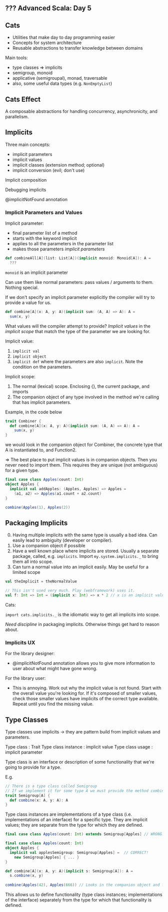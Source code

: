 ## ??? Advanced Scala: Day 5

## Cats

- Utilities that make day to day programming easier
- Concepts for system architecture 
- Reusable abstractions to transfer knowledge between domains

Main tools:
- type classes => implicits
- semigroup, monoid
- applicative (semigroupal), monad, traversable
- also, some useful data types (e.g. `NonEmptyList`)


## Cats Effect

A composable abstractions for handling concurrency, asynchronicity, and parallelism.


## Implicits

Three main concepts:
- implicit parameters
- implicit values
- implicit classes (extension method; optional)
- implicit conversion (evil; don't use)

Implicit composition

Debugging implicits

@implicitNotFound annotation

### Implicit Parameters and Values

Implicit parameter:
- final parameter list of a method
- starts with the keyword implicit
- applies to all the parameters in the parameter list
- makes those parameters *implicit parameters*

```scala
def combineAll[A](list: List[A])(implicit monoid: Monoid[A]): A =
  ???
```

`monoid` is an implicit parameter

Can use them like normal parameters: pass values / arguments to them. Nothing special.

If we don't specify an implicit parameter explicitly the compiler will try to provide a value for us.

```scala
def combine[A](x: A, y: A)(implicit sum: (A, A) => A): A = 
  sum(x, y)
```

What values will the compiler attempt to provide? *Implicit values* in the *implicit scope* that match the type of the parameter we are looking for.

Implicit value:
1. `implicit val`
2. `implicit object`
3. `implicit def` where the parameters are also `implicit`. Note the condition on the parameters.

Implicit scope:
1. The normal (lexical) scope. Enclosing {}, the current package, and imports
2. The companion object of any type involved in the method we're calling that has implicit parameters.

Example, in the code below

```scala
trait Combiner {
  def combine[A](x: A, y: A)(implicit sum: (A, A) => A): A = 
    sum(x, y)
}
```

we would look in the companion object for Combiner, the concrete type that A is instantiated to, and Function2.

=> The best place to put implicit values is in companion objects. Then you never need to import them. This requires they are unique (not ambiguous) for a given type.

```scala
final case class Apples(count: Int)
object Apples {
  implicit val addApples: (Apples, Apples) => Apples = 
    (a1, a2) => Apples(a1.count + a2.count)
}

combine(Apples(1), Apples(2))
```


## Packaging Implicits

0. Having multiple implicits with the same type is usually a bad idea. Can easily lead to ambiguity (developer or compiler).
1. Use a companion object if possible
2. Have a well known place where implicits are stored. Usually a separate package, called, e.g. `implicits`. Import `my.system.implicits._` to bring them all into scope.
3. Can turn a normal value into an implicit easily. May be useful for a limited scope

```scala
val theImplicit = theNormalValue

// This isn't used very much. Play (webframework) uses it.
val f: Int => Int = (implicit x: Int) => x * 2 // x is an implicit value in the scope of the function body, but not an implicit parameter
```

Cats:

`import cats.implicits._` is the idiomatic way to get all implicits into scope.

*Need discipline* in packaging implicits. Otherwise things get hard to reason about.


### Implicits UX

For the library designer:

- @implicitNotFound annotation allows you to give more information to user about what might have gone wrong.

For the library user:

- This is annoying. Work out why the implicit value is not found. Start with the overall value you're looking for. If it's composed of smaller values, check those smaller values have implicits of the correct type available. Repeat until you find the missing value.


## Type Classes

Type classes use implicits -> they are pattern build from implicit values and parameters.

Type class : Trait
Type class instance : implicit value
Type class usage : implicit parameter

Type class is an interface or description of some functionality that we're going to provide for a type.

E.g. 

```scala
// There is a type class called Semigroup
// If we implement it for some type A we must provide the method combine
trait Semigroup[A] {
  def combine(x: A, y: A): A
}
```

Type class instances are implementations of a type class (i.e. implementations of an interface) for a specific type. They are implicit values; they are separate from the type for which they are defined.

```scala
final case class Apples(count: Int) extends Semigroup[Apples] // WRONG!

final case class Apples(count: Int)
object Apples {
  implicit val applesSemigroup: Semigroup[Apples] =  // CORRECT!
    new Semigroup[Apples] { ... }
}
```

```scala
def combine[A](x: A, y: A)(implicit s: Semigroup[A]): A =
  s.combine(x, y)
  
combine(Apples(42), Apples(666)) // Looks in the companion object and finds the type class instance
```

This allows us to define functionality (type class instances; implementations of the interface) separately from the type for which that functionality is defined.
